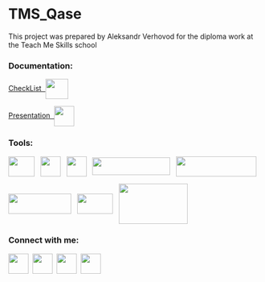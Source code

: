 # TMS_Qase
This project was prepared by Aleksandr Verhovod for the diploma work at the Teach Me Skills school


###  Documentation:
<p align="left">
<a href="https://docs.google.com/spreadsheets/d/1laR8khCojCGP1YQGUdpKQm-vi4-wC-PqyEWmN-kjCd8/edit?usp=sharing" target="blank">CheckList &nbsp;<img align="center" src="https://www.pngmart.com/files/8/Checklist-PNG-Photo.png" height="40" width="45" /></a> &nbsp;  

<a href="https://www.canva.com/design/DAFPBSjm5mM/DfeDQdkh_V14rO5ySyY8mA/view?utm_content=DAFPBSjm5mM&utm_campaign=designshare&utm_medium=link2&utm_source=sharebutton" target="blank">Presentation &nbsp;<img align="center" src="https://eus-www.sway-cdn.com/s/ucxs4mdOxMlz9Jlc/images/ZY4Gj-4Y2e9Pgw?quality=1848&allowAnimation=true" height="40" width="40" /></a> &nbsp;   
 
</p>


###  Tools:
<p align="left">
<a target="blank"><img align="center" src="https://internship.technovalley.co.in/java/images/Java.png" height="40" width="52" /></a> &nbsp;  
<a target="blank"><img align="center" src="https://blog.jetbrains.com/wp-content/uploads/2019/08/logo.png" height="40" width="40" /></a> &nbsp;   
<a target="blank"><img align="center" src="https://upload.wikimedia.org/wikipedia/commons/d/d5/Selenium_Logo.png" height="40" width="40" /></a> &nbsp;
<a target="blank"><img align="center" src="https://www.pinclipart.com/picdir/big/315-3152417_testng-is-also-for-the-java-programming-language.png" height="35" width="155" /></a> &nbsp;
<a target="blank"><img align="center" src="https://cdn-images-1.medium.com/fit/t/1600/480/1*0cT0thipKJ1obKHbBkmfRg.png" height="40" width="160" /></a> 

  <a target="blank"><img align="center" src="https://blog.idrsolutions.com/wp-content/uploads/2018/05/jenkins-logo.png" height="40" width="125" /></a>  &nbsp;
<a target="blank"><img align="center" src="https://i.ytimg.com/vi/8nAgzJea1L8/maxresdefault.jpg" height="40" width="71" /></a>  &nbsp;
<a target="blank"><img align="center" src="https://bellatrix.solutions/content/uploads/Allure_logo.png" height="80" width="137" /></a>  
</p>



### Connect with me:
<p align="left">
<a href="https://verhovodaleksandr.wixsite.com/main" target="blank"><img align="center" src="https://www.clipartmax.com/png/full/171-1714934_globe-blue-blue-web-icon-png.png" height="40" width="40" /></a>&nbsp;
<a href="https://t.me/MrAlexandr_V" target="blank"><img align="center" src="https://raw.githubusercontent.com/daniilshat/daniilshat/2d7eafe5250314b3d422c86b35de062e0f1f5178/icons/Telegram.svg"  height="40" width="40" /></a>&nbsp;
<a href="https://join.skype.com/invite/lRtgPnSkXOPz" target="blank"><img align="center" src="https://i.pinimg.com/originals/12/ef/48/12ef48f4f80af98b24d531b99c369039.png"  height="40" width="40" /></a>&nbsp;
<a href="https://www.linkedin.com/in/aleksandr-verhovod/" target="blank"><img align="center" src="https://www.clipartmax.com/png/full/141-1418548_linkedin-%C3%ADcones-linkedin-png.png" height="40" width="40" /></a>

</p>
